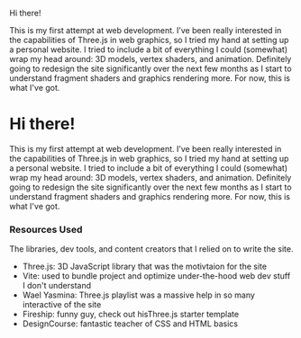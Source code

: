 Hi there!

This is my first attempt at web development. I’ve been really interested in the capabilities of Three.js in web graphics, so I tried my hand at setting up a personal website. I tried to include a bit of everything I could (somewhat) wrap my head around: 3D models, vertex shaders, and animation. Definitely going to redesign the site significantly over the next few months as I start to understand fragment shaders and graphics rendering more.
For now, this is what I've got.

# Hi there!

This is my first attempt at web development. I’ve been really interested in the capabilities of Three.js in web graphics, so I tried my hand at setting up a personal website. I tried to include a bit of everything I could (somewhat) wrap my head around: 3D models, vertex shaders, and animation. Definitely going to redesign the site significantly over the next few months as I start to understand fragment shaders and graphics rendering more.
For now, this is what I've got.

### Resources Used

The libraries, dev tools, and content creators that I relied on to write the site. 

* Three.js: 3D JavaScript library that was the motivtaion for the site 
* Vite: used to bundle project and optimize under-the-hood web dev stuff I don't understand
* Wael Yasmina: Three.js playlist was a massive help in so many interactive of the site
* Fireship: funny guy, check out hisThree.js starter template 
* DesignCourse: fantastic teacher of CSS and HTML basics